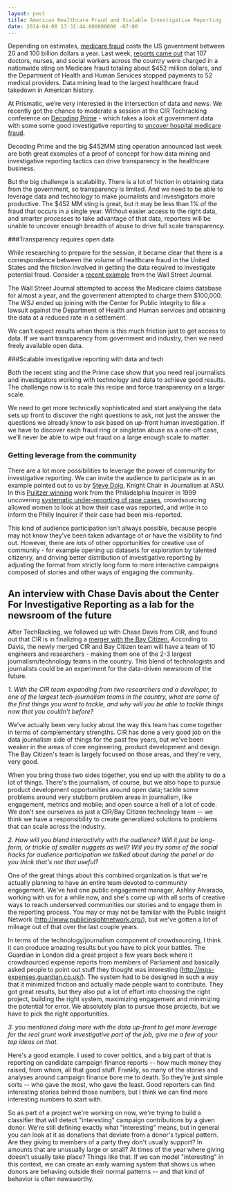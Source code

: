 ```yaml
---
layout: post
title: American Healthcare Fraud and Scalable Investigative Reporting
date: 2014-04-08 13:31:44.000000000 -07:00
---
```

Depending on estimates, [medicare fraud](http://en.wikipedia.org/wiki/Medicare_fraud) costs the US government between 20 and 100 billion dollars a year.  Last week, [reports came out](http://www.latimes.com/health/la-na-medicare-fraud-20120503,0,2331593.story) that 107 doctors, nurses, and social workers across the country were charged in a nationwide sting on Medicare fraud totaling about $452 million dollars, and the Department of Health and Human Services stopped payments to 52 medical providers.  Data mining lead to the largest healthcare fraud takedown in American history.

At Prismatic, we’re very interested in the intersection of data and news.  We recently got the chance to moderate a session at the CIR Techracking conference on  [Decoding Prime](http://californiawatch.org/prime) - which takes a look at government data with some some good investigative reporting to [uncover hospital medicare fraud](http://californiawatch.org/dailyreport/precision-journalism-reveals-patterns-government-data-14117).

Decoding Prime and the big $452MM sting operation announced last week are both great examples of a proof of concept for how data mining and investigative reporting tactics can drive transparency in the healthcare business.

But the big challenge is scalability.  There is a lot of friction in obtaining data from the government, so transparency is limited.  And we need to be able to leverage data and technology to make journalists and investigators more productive.  The $452 MM sting is great, but it may be less than 1% of the fraud that occurs in a single year.  Without easier access to the right data, and smarter processes to take advantage of that data, reporters will be unable to uncover enough breadth of abuse to drive full scale transparency.

###Transparency requires open data

While researching to prepare for the session, it became clear that there is a correspondence between the volume of healthcare fraud in the United States and the friction involved in getting the data required to investigate potential fraud.  Consider a [recent example](http://online.wsj.com/article/SB10001424052748704696304575538112856615900.html) from the Wall Street Journal.

The Wall Street Journal attempted to access the Medicare claims database for almost a year, and the government attempted to charge them $100,000.  The WSJ ended up joining with the Center for Public Integrity to file a lawsuit against the Department of Health and Human services and obtaining the data at a reduced rate in a settlement.

We can’t expect results when there is this much friction just to get access to data.  If we want transparency from government and industry, then we need freely available open data.

###Scalable investigative reporting with data and tech

Both the recent sting and the Prime case show that you need real journalists and investigators working with technology and data to achieve good results.  The challenge now is to scale this recipe and force transparency on a larger scale.

We need to get more technically sophisticated and start analysing the data sets up front to discover the right questions to ask, not just the answer the questions we already know to ask based on up-front human investigation.  If we have to discover each fraud ring or singleton abuse as a one-off case, we’ll never be able to wipe out fraud on a large enough scale to matter.

### Getting leverage from the community

There are a lot more possibilities to leverage the power of community for investigative reporting.  We can invite the audience to participate as in an example pointed out to us by [Steve Doig](http://cronkite.asu.edu/faculty/doigbio.php), Knight Chair in Journalism at ASU.  In this [Pulitzer winning](http://www.pulitzer.org/bycat/Public-Service) work from the Philadelphia Inquirer in 1999 uncovering [systematic under-reporting of rape cases](http://inquirer.philly.com/packages/crime/html/sch101799.asp), crowdsourcing allowed women to look at how their case was reported, and write in to inform the Philly Inquirer if their case had been mis-reported.

This kind of audience participation isn’t always possible, because people may not know they’ve been taken advantage of or have the visibility to find out.  However, there are lots of other opportunities for creative use of community - for example opening up datasets for exploration by talented citizenry, and driving better distribution of investigative reporting by adjusting the format from strictly long form to more interactive campaigns composed of stories and other ways of engaging the community.

## An interview with Chase Davis about the Center For Investigative Reporting as a lab for the newsroom of the future

After TechRacking, we followed up with Chase Davis from CIR, and found out that CIR is in finalizing a [merger with the Bay Citizen.](http://cironline.org/blog/post/center-investigative-reporting-merging-bay-citizen)  According to Davis, the newly merged CIR and Bay Citizen team will have a team of 10 engineers and researchers - making them one of the 2-3 largest journalism/technology teams in the country.  This blend of technologists and journalists could be an experiment for the data-driven newsroom of the future.

*1.  With the CIR team expanding from two researchers and a developer, to one of the largest tech-journalism teams in the country, what are some of the first things you want to tackle, and why will you be able to tackle things now that you couldn't before?*

We've actually been very lucky about the way this team has come together in terms of complementary strengths. CIR has done a very good job on the data journalism side of things for the past few years, but we've been weaker in the areas of core engineering, product development and design. The Bay Citizen's team is largely focused on those areas, and they're very, very good.

When you bring those two sides together, you end up with the ability to do a lot of things. There's the journalism, of course, but we also hope to pursue product development opportunities around open data; tackle some problems around very stubborn problem areas in journalism, like engagement, metrics and mobile; and open source a hell of a lot of code. We don't see ourselves as just a CIR/Bay Citizen technology team -- we think we have a responsibility to create generalized solutions to problems that can scale across the industry.

*2.  How will you blend interactivity with the audience?  Will it just be long-form, or trickle of smaller nuggets as well?  Will you try some of the social hacks for audience participation we talked about during the panel or do you think that's not that useful?*

One of the great things about this combined organization is that we're actually planning to have an entire team devoted to community engagement. We've had one public engagement manager, Ashley Alvarado, working with us for a while now, and she's come up with all sorts of creative ways to reach underserved communities our stories and to engage them in the reporting process. You may or may not be familiar with the Public Insight Network (http://www.publicinsightnetwork.org/), but we've gotten a lot of mileage out of that over the last couple years.

In terms of the technology/journalism component of crowdsourcing, I think it can produce amazing results but you have to pick your battles. The Guardian in London did a great project a few years back where it crowdsourced expense reports from members of Parliament and basically asked people to point out stuff they thought was interesting (http://mps-expenses.guardian.co.uk/). The system had to be designed in such a way that it minimized friction and actually made people want to contribute. They got great results, but they also put a lot of effort into choosing the right project, building the right system, maximizing engagement and minimizing the potential for error. We absolutely plan to pursue those projects, but we have to pick the right opportunities.

*3.  you mentioned doing more with the data up-front to get more leverage for the real grunt work investigative part of the job, give me a few of your top ideas on that.*

Here's a good example. I used to cover politics, and a big part of that is reporting on candidate campaign finance reports -- how much money they raised, from whom, all that good stuff. Frankly, so many of the stories and analyses around campaign finance bore me to death. So they're just simple sorts -- who gave the most, who gave the least. Good reporters can find interesting stories behind those numbers, but I think we can find more interesting numbers to start with.

So as part of a project we're working on now, we're trying to build a classifier that will detect "interesting" campaign contributions by a given donor. We're still defining exactly what "interesting" means, but in general you can look at it as donations that deviate from a donor's typical pattern. Are they giving to members of a party they don't usually support? In amounts that are unusually large or small? At times of the year where giving doesn't usually take place? Things like that. If we can model "interesting" in this context, we can create an early warning system that shows us when donors are behaving outside their normal patterns -- and that kind of behavior is often newsworthy.
